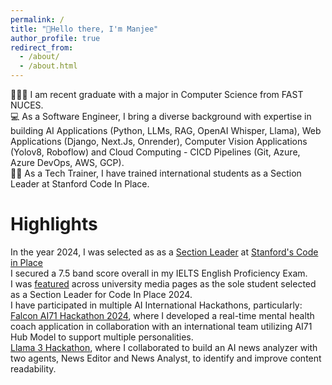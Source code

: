 ```yaml
---
permalink: /
title: "👋Hello there, I'm Manjee"
author_profile: true
redirect_from: 
  - /about/
  - /about.html
---
```


👩🏻‍💻 I am recent graduate with a major in Computer Science from FAST NUCES.
<br>
💻 As a Software Engineer, I bring a diverse background with expertise in building AI Applications (Python, LLMs, RAG, OpenAI Whisper, Llama), Web Applications (Django, Next.Js, Onrender), Computer Vision Applications (Yolov8, Roboflow) and Cloud Computing - CICD Pipelines (Git, Azure, Azure DevOps, AWS, GCP).
<br>
👩‍🏫 As a Tech Trainer, I have trained international students as a Section Leader at Stanford Code In Place.

# Highlights
In the year 2024, I was selected as as a [Section Leader](https://digitalcredential.stanford.edu/check/FD5D425C196C656CC24C6D5991A113B553F4D0063B561E9963744C6D70AED9C4Y2cxK2hNdkpVYkVLZ3BGMkJMYXM0UlYwdGdxSm4vbnh3ZmZnOEp5QWxUbHlwWGMv) at [Stanford's Code in Place](https://codeinplace.stanford.edu/) 
<br>
I secured a 7.5 band score overall in my IELTS English Proficiency Exam.
<br>
I was [featured](https://www.linkedin.com/posts/fast-nuces-karachi_fastnuces-congratulations-stanforduniversity-activity-7204077987279839232-In4T) across university media pages as the sole student selected as a Section Leader for Code In Place 2024.
<br>
I have participated in multiple AI International Hackathons, particularly:
<br>
[Falcon AI71 Hackathon 2024](https://lablab.ai/u/@M4xash/cm0gxv92s00ac8ztm2gwf0z0a), where I developed a real-time mental health coach application in collaboration with an international team utilizing AI71 Hub Model to support multiple personalities.
<br>
[Llama 3 Hackathon](https://lablab.ai/u/@M4xash/cm0fgv76z004o7hkwcdcv0zte), where I collaborated to build an AI news analyzer with two agents, News Editor and News Analyst, to identify and improve content readability.

